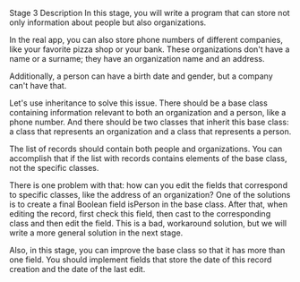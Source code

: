 Stage 3 Description
In this stage, you will write a program that can store not only information about people but also organizations.

In the real app, you can also store phone numbers of different companies, like your favorite pizza shop or your bank. These organizations don't have a name 
or a surname; they have an organization name and an address.

Additionally, a person can have a birth date and gender, but a company can't have that.

Let's use inheritance to solve this issue. There should be a base class containing information relevant to both an organization and a person, like a phone number.
And there should be two classes that inherit this base class: a class that represents an organization and a class that represents a person.

The list of records should contain both people and organizations. You can accomplish that if the list with records contains elements of the base class, not the 
specific classes.

There is one problem with that: how can you edit the fields that correspond to specific classes, like the address of an organization? One of the solutions is to
create a final Boolean field isPerson in the base class. After that, when editing the record, first check this field, then cast to the corresponding class and 
then edit the field. This is a bad, workaround solution, but we will write a more general solution in the next stage.

Also, in this stage, you can improve the base class so that it has more than one field. You should implement fields that store the date of this record creation 
and the date of the last edit.